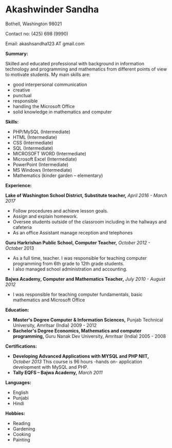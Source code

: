 **Akashwinder Sandha**
==========
 Bothell, Washington 98021

Contact no: (425) 698  (9990)

Email: akashsandha123 AT gmail.com

**Summary:**

Skilled and educated professional with background in information technology and programming and mathematics from different points of view to motivate students. My main skills are:

* good interpersonal communication
* creative
* punctual
* responsible
* handling the Microsoft Office
* solid knowledge in mathematics and computer

**Skills:**

* PHP/MySQL (Intermediate)
* HTML (Intermediate)
* CSS (Intermediate)
* SQL (Intermediate)
* MICROSOFT WORD (Intermediate)
* Microsoft Excel (Intermediate)
* PowerPoint (Intermediate)
* MS Windows (Intermediate)
* Mathematics (kinder garden – elementary)

**Experience:**

**Lake of Washington School District, Substitute teacher,** *April 2016 - March 2017*

* Follow procedures and achieve lesson goals.
* Assign and explain homework.
* Oversee students outside of the classroom including in the hallways and cafeteria
* As an office Assistant manage reception and telephones

**Guru Harkrishan Public School, Computer Teacher,** *October 2012 - October* 2013

* As a full time, teacher. I was responsible for teaching computer programming from 6th grade to 12th grade students.
* I also managed school administration and accounting.

**Bajwa Academy, Computer and Mathematics Teacher,** *July 2010 - August 2012*

* I was responsible for teaching computer fundamentals, basic mathematics and Microsoft Office

**Education:**

* **Master's Degree Computer & Information Sciences,** Punjab Technical University, Amritsar (India) 2009 - 2012
* **Bachelor's Degree Economics, Mathematics and computer programming,** Guru Nanak Dev University, Amritsar (India) 2005 - 2008

**Certifications:**

* **Developing Advanced Applications with MYSQL and PHP NIIT,** *October 2013*
This course is 96 hours -hands on- application development with MySQL and PHP.
* **Tally EQFS – Bajwa Academy,** *March 2011*

**Languages:**

* English
* Punjabi
* Hindi

**Hobbies:**

* Reading
* Gardening
* Cooking
* Painting
